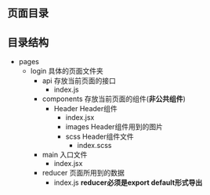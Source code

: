 ## 页面目录

## 目录结构

- pages
  - login 具体的页面文件夹
    - api  存放当前页面的接口
      - index.js
    - components 存放当前页面的组件(**非公共组件**)
      - Header   Header组件
        - index.jsx
        - images Header组件用到的图片
        - scss   Header组件文件
          - index.scss
    - main       入口文件
      - index.jsx
    - reducer    页面所用到的数据
      - index.js **reducer必须是export default形式导出**
